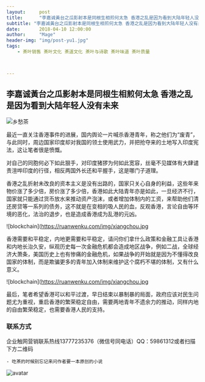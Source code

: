 ```yaml
---
layout:     post
title:      "李嘉诚黃台之瓜影射本是同根生相煎何太急 香港之乱是因为看到大陆年轻人没有未来"
subtitle: "李嘉诚黃台之瓜影射本是同根生相煎何太急 香港之乱是因为看到大陆年轻人没有未来"
date:       2018-04-10 12:00:00
author:     "Mage"
header-img: "img/post-yu1.jpg"
tags:
    - 茶叶销售 茶叶文化 茶道文化 茶叶与诗歌 茶叶味道 茶叶质量 



---
```


## 李嘉诚黃台之瓜影射本是同根生相煎何太急 香港之乱是因为看到大陆年轻人没有未来

![乡愁茶](https://ruanwenku.com/img/webwxgetmsgimg.jpg
 "乡愁茶")

最近一直关注香港事件的进展，国内舆论一片喊杀香港青年，称之他们为“废青”，与此同时，周边国家印度却对我国的领土使用武力，并把抢夺来的土地写入印度宪法，这让笔者很是愤慨。

对自己的同胞何必下如此狠手，对印度猪猡为何如此宽容，丝毫不见媒体有大肆谴责渲哗印度的行径，相反两国外长还和平握手，这是哪门子道理。

香港之乱折射未改良的资本主义是没有出路的，国家只关心自身的利益，这些年来物价涨了多少倍，房价涨了多少倍，香港如此大陆青年亦是如此，一旦经济不行，国家就只能通过货币放水来推动资产泡沫，或者增加体制内的工资，来帮助他们清还房贷等一系列的债务，这不就是在变相的吸人民的血，反观香港，言论自由等环境的恶化，法治的退步，也是造成香港成为乱港的元凶。

![blockchain](https://ruanwenku.com/img/xiangchou.jpg

香港需要和平稳定，内地更需要和平稳定，请问你们拿什么政策和金融工具让香港和内地长治久安，纵观历史每一次金融危机都会造成地区战争，例如二战，全球经济大萧条，美国历史上也有惨痛的金融危机，如果战争的开始就是因为不懂得改良国家的体制，而是欺骗更多的青年加入体制来维护这个腐朽不堪的体制，又有什么意义。

![blockchain](https://ruanwenku.com/img/xiangchou.jpg

最后，笔者希望香港可以和平过渡，早日结束以暴制暴的局面，政府应该对民生问题尤为重视，重启香港的繁荣稳定自由，需要两地青年不遗余力的推动，同样内地的自由繁荣稳定，也需要香港人民的支持。

### 联系方式

企业触网营销联系热线13777235376（微信号同电话）QQ：59861312或者扫描下方二维码

    - 吃茶的时候别忘记来问作者要一本原创的小说

![avatar](https://kanunu8.org/img/avatar-hux.jpg)
